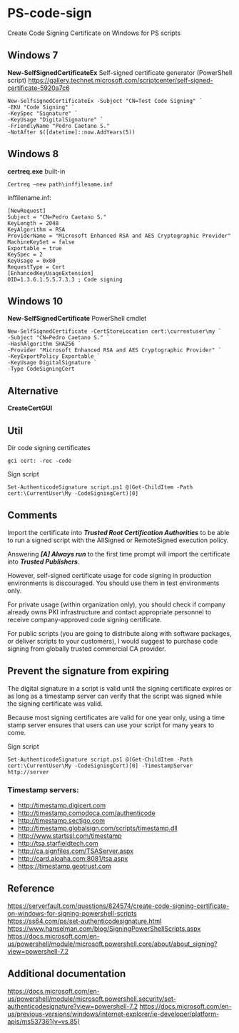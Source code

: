 # PS-code-sign
Create Code Signing Certificate on Windows for PS scripts

## Windows 7
__New-SelfSignedCertificateEx__ Self-signed certificate generator (PowerShell script)
https://gallery.technet.microsoft.com/scriptcenter/self-signed-certificate-5920a7c6
```
New-SelfsignedCertificateEx -Subject "CN=Test Code Signing" `
-EKU "Code Signing" `
-KeySpec "Signature" ` 
-KeyUsage "DigitalSignature" `
-FriendlyName "Pedro Caetano S."
-NotAfter $([datetime]::now.AddYears(5))
```

## Windows 8
__certreq.exe__ built-in
```
Certreq –new path\inffilename.inf
```

inffilename.inf:
```
[NewRequest]
Subject = "CN=Pedro Caetano S."
KeyLength = 2048
KeyAlgorithm = RSA
ProviderName = "Microsoft Enhanced RSA and AES Cryptographic Provider"
MachineKeySet = false
Exportable = true
KeySpec = 2
KeyUsage = 0x80
RequestType = Cert
[EnhancedKeyUsageExtension]
OID=1.3.6.1.5.5.7.3.3 ; Code signing
```

## Windows 10
__New-SelfSignedCertificate__ PowerShell cmdlet
```
New-SelfSignedCertificate -CertStoreLocation cert:\currentuser\my `
-Subject "CN=Pedro Caetano S." `
-HashAlgorithm SHA256 `
-Provider "Microsoft Enhanced RSA and AES Cryptographic Provider" `
-KeyExportPolicy Exportable `
-KeyUsage DigitalSignature `
-Type CodeSigningCert
```

## Alternative
__CreateCertGUI__

## Util
Dir code signing certificates
```
gci cert: -rec -code
```

Sign script
```
Set-AuthenticodeSignature script.ps1 @(Get-ChildItem -Path cert:\CurrentUser\My -CodeSigningCert)[0]
```

## Comments
Import the certificate into ___Trusted Root Certification Authorities___ to be able to run a signed script with the AllSigned or
RemoteSigned execution policy.

Answering ___[A] Always run___ to the first time prompt will import the certificate into ___Trusted Publishers___.

However, self-signed certificate usage for code signing in production environments is discouraged. You should use them in test environments only.

For private usage (within organization only), you should check if company already owns PKI infrastructure and contact appropriate personnel to receive company-approved code signing certificate.

For public scripts (you are going to distribute along with software packages, or deliver scripts to your customers), I would suggest to purchase code signing from globally trusted commercial CA provider.

## Prevent the signature from expiring
The digital signature in a script is valid until the signing certificate expires or as long as a timestamp server can verify that the script was signed while the signing certificate was valid.

Because most signing certificates are valid for one year only, using a time stamp server ensures that users can use your script for many years to come.

Sign script
```
Set-AuthenticodeSignature script.ps1 @(Get-ChildItem -Path cert:\CurrentUser\My -CodeSigningCert)[0] -TimestampServer http://server
```

### Timestamp servers:
* http://timestamp.digicert.com
* http://timestamp.comodoca.com/authenticode
* http://timestamp.sectigo.com
* http://timestamp.globalsign.com/scripts/timestamp.dll
* http://www.startssl.com/timestamp
* http://tsa.starfieldtech.com
* http://ca.signfiles.com/TSAServer.aspx
* http://card.aloaha.com:8081/tsa.aspx
* https://timestamp.geotrust.com

## Reference
https://serverfault.com/questions/824574/create-code-signing-certificate-on-windows-for-signing-powershell-scripts  
https://ss64.com/ps/set-authenticodesignature.html  
https://www.hanselman.com/blog/SigningPowerShellScripts.aspx  
https://docs.microsoft.com/en-us/powershell/module/microsoft.powershell.core/about/about_signing?view=powershell-7.2

## Additional documentation
https://docs.microsoft.com/en-us/powershell/module/microsoft.powershell.security/set-authenticodesignature?view=powershell-7.2
https://docs.microsoft.com/en-us/previous-versions/windows/internet-explorer/ie-developer/platform-apis/ms537361(v=vs.85)
